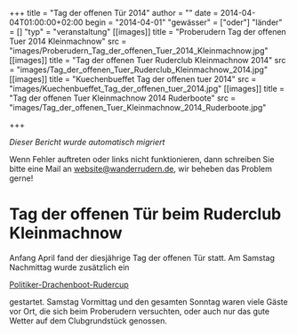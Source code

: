 +++
title = "Tag der offenen Tür 2014"
author = ""
date = 2014-04-04T01:00:00+02:00
begin = "2014-04-01"
"gewässer" = ["oder"]
"länder" = []
"typ" = "veranstaltung"
[[images]]
title = "Proberudern Tag der offenen Tuer 2014 Kleinmachnow"
src = "images/Proberudern_Tag_der_offenen_Tuer_2014_Kleinmachnow.jpg"
[[images]]
title = "Tag der offenen Tuer Ruderclub Kleinmachnow 2014"
src = "images/Tag_der_offenen_Tuer_Ruderclub_Kleinmachnow_2014.jpg"
[[images]]
title = "Kuechenbueffet Tag der offenen tuer 2014"
src = "images/Kuechenbueffet_Tag_der_offenen_tuer_2014.jpg"
[[images]]
title = "Tag der offenen Tuer Kleinmachnow 2014 Ruderboote"
src = "images/Tag_der_offenen_Tuer_Kleinmachnow_2014_Ruderboote.jpg"

+++


*Dieser Bericht wurde automatisch migriert*

Wenn Fehler auftreten oder links nicht funktionieren, dann schreiben Sie bitte eine Mail an website@wanderrudern.de, wir beheben das Problem gerne!



# Tag der offenen Tür beim Ruderclub Kleinmachnow


Anfang April fand der diesjährige Tag der offenen Tür statt. Am Samstag Nachmittag wurde zusätzlich ein

[Politiker-Drachenboot-Rudercup](/berichte/2014/politiker-_drachenbootcup_2014)

gestartet. Samstag Vormittag und den gesamten Sonntag waren viele Gäste vor Ort, die sich beim Proberudern versuchten, oder auch nur das gute Wetter auf dem Clubgrundstück genossen.